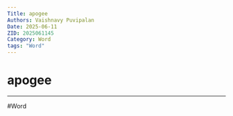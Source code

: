 ```yaml
---
Title: apogee
Authors: Vaishnavy Puvipalan
Date: 2025-06-11
ZID: 2025061145
Category: Word
tags: "Word"
---
```

# apogee
  
  
***  
  #Word